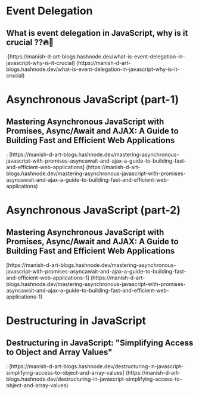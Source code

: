 <h1>Event Delegation</h1>
<h2>What is event delegation in JavaScript, why is it crucial ??🔥👀</h2> :[https://manish-d-art-blogs.hashnode.dev/what-is-event-delegation-in-javascript-why-is-it-crucial] (https://manish-d-art-blogs.hashnode.dev/what-is-event-delegation-in-javascript-why-is-it-crucial)



<h1>Asynchronous JavaScript (part-1)</h1>
<h2>Mastering Asynchronous JavaScript with Promises, Async/Await and AJAX: A Guide to Building Fast and Efficient Web Applications </h2> : [https://manish-d-art-blogs.hashnode.dev/mastering-asynchronous-javascript-with-promises-asyncawait-and-ajax-a-guide-to-building-fast-and-efficient-web-applications] (https://manish-d-art-blogs.hashnode.dev/mastering-asynchronous-javascript-with-promises-asyncawait-and-ajax-a-guide-to-building-fast-and-efficient-web-applications)



<h1>Asynchronous JavaScript (part-2)</h1>
<h2>Mastering Asynchronous JavaScript with Promises, Async/Await and AJAX: A Guide to Building Fast and Efficient Web Applications </h2> [https://manish-d-art-blogs.hashnode.dev/mastering-asynchronous-javascript-with-promises-asyncawait-and-ajax-a-guide-to-building-fast-and-efficient-web-applications-1] (https://manish-d-art-blogs.hashnode.dev/mastering-asynchronous-javascript-with-promises-asyncawait-and-ajax-a-guide-to-building-fast-and-efficient-web-applications-1)



<h1>Destructuring in JavaScript</h1>
<h2>Destructuring in JavaScript: "Simplifying Access to Object and Array Values"</h2> : [https://manish-d-art-blogs.hashnode.dev/destructuring-in-javascript-simplifying-access-to-object-and-array-values] (https://manish-d-art-blogs.hashnode.dev/destructuring-in-javascript-simplifying-access-to-object-and-array-values)
